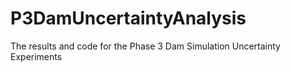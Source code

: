 # P3DamUncertaintyAnalysis
The results and code for the Phase 3 Dam Simulation Uncertainty Experiments
